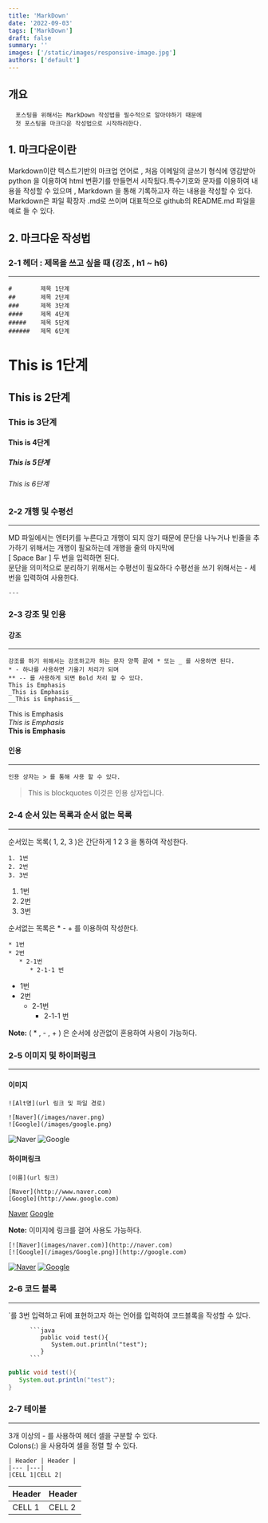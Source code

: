 ```yaml
---
title: 'MarkDown'
date: '2022-09-03'
tags: ['MarkDown']
draft: false
summary: ''
images: ['/static/images/responsive-image.jpg']
authors: ['default']
---
```


## 개요

      포스팅을 위해서는 MarkDown 작성법을 필수적으로 알아야하기 때문에
      첫 포스팅을 마크다운 작성법으로 시작하려한다.

## 1. 마크다운이란

Markdown이란 텍스트기반의 마크업 언어로 , 처음 이메일의 글쓰기 형식에 영감받아 python 을 이용하여 html 변환기를 만들면서 시작됬다.특수기호와 문자를 이용하여 내용을 작성할 수 있으며 , Markdown 을 통해 기록하고자 하는 내용을 작성할 수 있다. Markdown은 파일 확장자 .md로 쓰이며 대표적으로 github의 README.md 파일을 예로 들 수 있다.

## 2. 마크다운 작성법

### 2-1 헤더 : 제목을 쓰고 싶을 때 (강조 , h1 ~ h6)

---

```
#        제목 1단계
##       제목 2단계
###      제목 3단계
####     제목 4단계
#####    제목 5단계
######   제목 6단계
```

# This is 1단계

## This is 2단계

### This is 3단계

#### This is 4단계

##### This is 5단계

###### This is 6단계

### 2-2 개행 및 수평선

---

MD 파일에서는 엔터키를 누른다고 개행이 되지 않기 때문에 문단을 나누거나 빈줄을 추가하기 위해서는 개행이 필요하는데 개행을 줄의 마지막에  
[ Space Bar ] 두 번을 입력하면 된다.  
문단을 의미적으로 분리하기 위해서는 수평선이 필요하다 수평선을 쓰기 위해서는 - 세 번을 입력하여 사용한다.

```
---
```

### 2-3 강조 및 인용

#### 강조

---

```
강조를 하기 위해서는 강조하고자 하는 문자 양쪽 끝에 * 또는 _ 를 사용하면 된다.
* - 하나를 사용하면 기울기 처리가 되며
** -- 를 사용하게 되면 Bold 처리 할 수 있다.
This is Emphasis
_This is Emphasis_
__This is Emphasis__
```

This is Emphasis  
_This is Emphasis_  
**This is Emphasis**

#### 인용

---

```
인용 상자는 > 를 통해 사용 할 수 있다.
```

> This is blockquotes
> 이것은 인용 상자입니다.

### 2-4 순서 있는 목록과 순서 없는 목록

---

순서있는 목록( 1, 2, 3 )은 간단하게 1 2 3 을 통하여 작성한다.

```
1. 1번
2. 2번
3. 3번
```

1. 1번
2. 2번
3. 3번

순서없는 목록은 \* - + 를 이용하여 작성한다.

```
* 1번
* 2번
   * 2-1번
      * 2-1-1 번
```

- 1번
- 2번
  - 2-1번
    - 2-1-1 번

**Note:** ( \* , - , + ) 은 순서에 상관없이 혼용하여 사용이 가능하다.

### 2-5 이미지 및 하이퍼링크

---

#### 이미지

```
![Alt명](url 링크 및 파일 경로)

![Naver](/images/naver.png)
![Google](/images/google.png)
```

![Naver](/static/images/naver.png) ![Google](/static/images/google.png)

#### 하이퍼링크

```
[이름](url 링크)

[Naver](http://www.naver.com)
[Google](http://www.google.com)
```

[Naver](http://www.naver.com)
[Google](http://www.google.com)

**Note:** 이미지에 링크를 걸어 사용도 가능하다.

```
[![Naver](images/naver.com)](http://naver.com)
[![Google](/images/Google.png)](http://google.com)
```

[![Naver](/static/images/naver.png)](http://naver.com)
[![Google](/static/images/google.png)](http://google.com)

### 2-6 코드 블록

---

`를 3번 입력하고 뒤에 표현하고자 하는 언어를 입력하여 코드블록을 작성할 수 있다.

````
      ```java
         public void test(){
            System.out.println("test");
         }
      ```
````

```java
public void test(){
   System.out.println("test");
}
```

### 2-7 테이블

---

3개 이상의 - 를 사용하여 헤더 셀을 구분할 수 있다.  
Colons(:) 을 사용하여 셀을 정렬 할 수 있다.

```
| Header | Header |
|--- |---|
|CELL 1|CELL 2|
```

| Header | Header |
| ------ | ------ |
| CELL 1 | CELL 2 |


